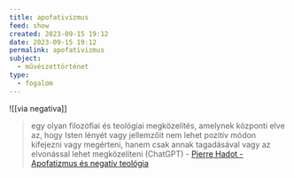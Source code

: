 ```yaml
---
title: apofativizmus
feed: show
created: 2023-09-15 19:12
date: 2023-09-15 19:12
permalink: apofativizmus
subject:
  - művészettörténet
type:
  - fogalom
---
```

![[via negativa]]

> egy olyan filozófiai és teológiai megközelítés, amelynek központi elve az, hogy Isten lényét vagy jellemzőit nem lehet pozitív módon kifejezni vagy megérteni, hanem csak annak tagadásával vagy az elvonással lehet megközelíteni (ChatGPT) - [Pierre Hadot - Apofatizmus és negatív teológia](https://epa.oszk.hu/03500/03594/00003/pdf/EPA03594_2009_02_079-088.pdf)
